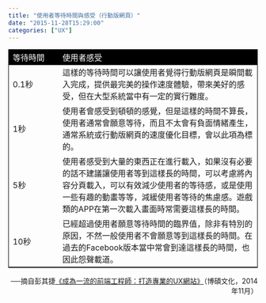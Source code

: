 ```yaml
---
title: "使用者等待時間與感受（行動版網頁）"
date: "2015-11-28T15:29:00"
categories: ["UX"]
---
```

<table style="border:1px black solid"> <tr style="background:black;color:white;">
  <td style="width:20%"> 等待時間 </td> <td> 使用者感受 </td> </tr> <tr> <td> 0.1秒 </td> <td> 這樣的等待時間可以讓使用者覺得行動版網頁是瞬間載入完成，提供最完美的操作速度體驗，帶來美好的感受，但在大型系統當中有一定的實行難度。 </td> </tr> <tr> <td> 1秒 </td> <td> 使用者會感受到頓頓的感覺，但是這樣的時間不算長，使用者通常會願意等待，而且不太會有負面情緒產生，通常系統或行動版網頁的速度優化目標，會以此項為標的。 </td> </tr> <tr> <td> 5秒 </td> <td> 使用者感受到大量的東西正在進行載入，如果沒有必要的話不建議讓使用者等到這樣長的時間，可以考慮將內容分頁載入，可以有效減少使用者的等待感，或是使用一些有趣的動畫等等，減緩使用者等待的焦慮感。遊戲類的APP在第一次載入畫面時常需要這樣長的時間。 </td> </tr> <tr> <td> 10秒 </td> <td> 已經超過使用者願意等待時間的臨界值，除非有特別的原因，不然一般使用者不會願意等到這樣長的時間。在過去的Facebook版本當中常會到達這樣長的時間，也因此怨聲載道。 </td> </tr></table>
  
<div style="text-align:right">──摘自彭其捷<a href="http://www.books.com.tw/products/0010656853" target="_blank">《成為一流的前端工程師：打造專業的UX網站》</a>（博碩文化，2014年11月）</div>
